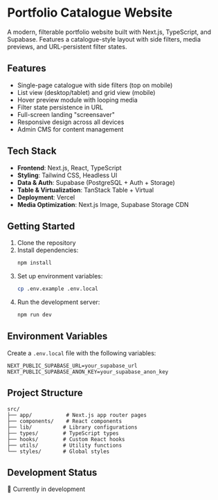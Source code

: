 # Portfolio Catalogue Website

A modern, filterable portfolio website built with Next.js, TypeScript, and Supabase. Features a catalogue-style layout with side filters, media previews, and URL-persistent filter states.

## Features

- Single-page catalogue with side filters (top on mobile)
- List view (desktop/tablet) and grid view (mobile)
- Hover preview module with looping media
- Filter state persistence in URL
- Full-screen landing "screensaver"
- Responsive design across all devices
- Admin CMS for content management

## Tech Stack

- **Frontend**: Next.js, React, TypeScript
- **Styling**: Tailwind CSS, Headless UI
- **Data & Auth**: Supabase (PostgreSQL + Auth + Storage)
- **Table & Virtualization**: TanStack Table + Virtual
- **Deployment**: Vercel
- **Media Optimization**: Next.js Image, Supabase Storage CDN

## Getting Started

1. Clone the repository
2. Install dependencies:
   ```bash
   npm install
   ```
3. Set up environment variables:
   ```bash
   cp .env.example .env.local
   ```
4. Run the development server:
   ```bash
   npm run dev
   ```

## Environment Variables

Create a `.env.local` file with the following variables:

```env
NEXT_PUBLIC_SUPABASE_URL=your_supabase_url
NEXT_PUBLIC_SUPABASE_ANON_KEY=your_supabase_anon_key
```

## Project Structure

```
src/
├── app/           # Next.js app router pages
├── components/    # React components
├── lib/          # Library configurations
├── types/        # TypeScript types
├── hooks/        # Custom React hooks
├── utils/        # Utility functions
└── styles/       # Global styles
```

## Development Status

🚧 Currently in development 